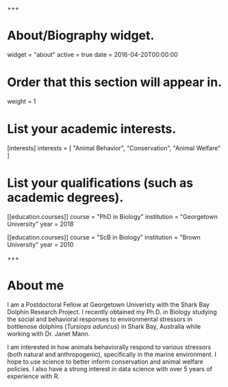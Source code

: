 +++
# About/Biography widget.
widget = "about"
active = true
date = 2016-04-20T00:00:00

# Order that this section will appear in.
weight = 1

# List your academic interests.
[interests]
  interests = [
    "Animal Behavior",
    "Conservation",
    "Animal Welfare"
  ]

# List your qualifications (such as academic degrees).
[[education.courses]]
  course = "PhD in Biology"
  institution = "Georgetown University"
  year = 2018

[[education.courses]]
  course = "ScB in Biology"
  institution = "Brown University"
  year = 2010

 
+++

# About me

I am a Postdoctoral Fellow at Georgetown Univeristy with the Shark Bay Dolphin Research Project. I recently obtained my Ph.D. in Biology studying the social and behavioral responses to environmental stressors in bottlenose dolphins (*Tursiops aduncus*) in Shark Bay, Australia while working with Dr. Janet Mann.

I am interested in how animals behaviorally respond to various stressors (both natural and anthropogenic), specifically in the marine environment. I hope to use science to better inform conservation and animal welfare policies. I also have a strong interest in data science with over 5 years of experience with R.
